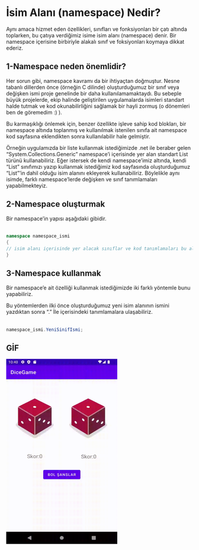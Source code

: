 # İsim Alanı (namespace) Nedir?
Aynı amaca hizmet eden özellikleri, sınıfları ve fonksiyonları bir çatı altında toplarken, bu çatıya verdiğimiz isime isim alanı (namespace) denir.
Bir namespace içerisine birbiriyle alakalı sınıf ve foksiyonları koymaya dikkat ederiz.

## 1-Namespace neden önemlidir?
Her sorun gibi, namespace kavramı da bir ihtiyaçtan doğmuştur. Nesne tabanlı dillerden önce (örneğin C dilinde) oluşturduğumuz bir sınıf veya değişken ismi proje genelinde bir daha kullanılamamaktaydı. Bu sebeple büyük projelerde, ekip halinde geliştirilen uygulamalarda isimleri standart halde tutmak ve kod okunabilirliğini sağlamak bir hayli zormuş (o dönemleri ben de göremedim :) ).

Bu karmaşıklığı önlemek için, benzer özellikte işleve sahip kod blokları, bir namespace altında toplanmış ve kullanılmak istenilen sınıfa ait namespace kod sayfasına eklendikten sonra kullanılabilir hale gelmiştir.

Örneğin uygulamızda bir liste kullanmak istediğimizde .net ile beraber gelen “System.Collections.Generic” namespace’i içerisinde yer alan standart List türünü kullanabiliriz. Eğer istersek de kendi namespace’imiz altında, kendi “List” sınıfımızı yazıp kullanmak istediğimiz kod sayfasında oluşturduğumuz “List”’in dahil olduğu isim alanını ekleyerek kullanabiliriz. Böylelikle aynı isimde, farklı namespace’lerde değişken ve sınıf tanımlamaları yapabilmekteyiz.

## 2-Namespace oluşturmak
Bir namespace’in yapısı aşağıdaki gibidir.
```c#

namespace namespace_ismi
{
// isim alanı içerisinde yer alacak sınıflar ve kod tanımlamaları bu alanda olacak.
}
```
## 3-Namespace kullanmak
Bir namespace’e ait özelliği kullanmak istediğimizde iki farklı yöntemle bunu yapabiliriz.

Bu yöntemlerden ilki önce oluşturduğumuz yeni isim alanının ismini yazdıktan sonra “.” İle içerisindeki tanımlamalara ulaşabiliriz.
```c#

namespace_ismi.YeniSinifIsmi;
```
## GİF
<img src ="https://github.com/FMSSBilisimAndroid/hasan-ak/blob/master/screen-record.gif" width = 300 height = 500/> 
